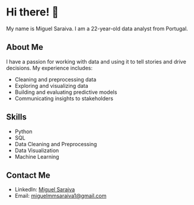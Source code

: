 # Hi there! 👋

My name is Miguel Saraiva. I am a 22-year-old data analyst from Portugal.

## About Me

I have a passion for working with data and using it to tell stories and drive decisions. My experience includes:

- Cleaning and preprocessing data
- Exploring and visualizing data
- Building and evaluating predictive models
- Communicating insights to stakeholders

## Skills

- Python
- SQL
- Data Cleaning and Preprocessing
- Data Visualization
- Machine Learning

## Contact Me

- LinkedIn: [Miguel Saraiva](https://www.linkedin.com/in/miguelsaraiva361/)
- Email: [miguelmmsaraiva1@gmail.com]()
